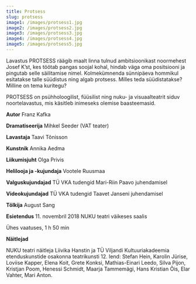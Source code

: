 ```yaml
---
title: Protsess
slug: protsess
image1: /images/protsess1.jpg
image2: /images/protsess2.jpg
image3: /images/protsess3.jpg
image4: /images/protsess4.jpg
image5: /images/protsess5.jpg
---
```

Lavastus PROTSESS räägib maalt linna tulnud ambitsioonikast noormehest Josef K’st, kes töötab pangas soojal kohal, hindab väga oma positsiooni ja pingutab selle säilitamise nimel. Kolmekümnenda sünnipäeva hommikul esitatakse talle süüdistus ning algab protsess. Milles teda süüdistatakse? Milline on tema kuritegu? 

PROTSESS on psühholoogilist, füüsilist ning nuku- ja visuaalteatrit siduv noortelavastus, mis käsitleb inimeseks olemise baasteemasid.

**Autor** Franz Kafka

**Dramatiseerija** Mihkel Seeder (VAT teater)

**Lavastaja** Taavi Tõnisson

**Kunstnik** Annika Aedma

**Liikumisjuht** Olga Privis

**Helilooja ja -kujundaja** Vootele Ruusmaa

**Valguskujundajad** TÜ VKA tudengid Mari-Riin Paavo juhendamisel

**Videokujundajad** TÜ VKA tudengid Taavet Janseni juhendamisel

**Tõlkija** August Sang

**Esietendus** 11. novembril 2018 NUKU teatri väikeses saalis

Ühes vaatuses, 1 h 50 min

**Näitlejad**

NUKU teatri näitleja Liivika Hanstin ja TÜ Viljandi Kultuuriakadeemia etenduskunstide osakonna teatrikunsti 12. lend: Stefan Hein, Karolin Jürise, Loviise Kapper, Elena Koit, Grete Konksi, Mathias-Einari Leedo, Silva Pijon, Kristjan Poom, Henessi Schmidt, Maarja Tammemägi, Hans Kristian Õis, Elar Vahter, Mari Anton.
